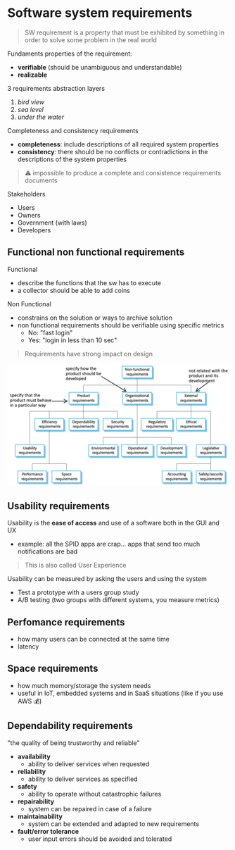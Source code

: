 # Software system requirements

> SW requirement is a property that must be exhibited by something in order to solve some problem in the real world

Fundaments properties of the requirement:
- **verifiable** (should be unambiguous and understandable)
- **realizable**

3 requirements abstraction layers
1. *bird view*
2. *sea level*
3. *under the water*

Completeness and consistency requirements
- **completeness**: include descriptions of all required system properties
- **consistency**: there should be no conflicts or contradictions in the descriptions of the system properties

> ⚠ impossible to produce a complete and consistence requirements documents 

Stakeholders
- Users
- Owners
- Government (with laws)
- Developers

## Functional non functional requirements

Functional
- describe the functions that the sw has to execute
- a collector should be able to add coins

Non Functional
- constrains on the solution or ways to archive solution
- non functional requirements should be verifiable using specific metrics
	- No: "fast login"
	- Yes: "login in less than 10 sec"

> Requirements have strong impact on design

![](src/SCR-20221010-hj4.png)

## Usability requirements

Usability is the **ease of access** and use of a software both in the GUI and UX
- example:
  all the SPID apps are crap...
  apps that send too much notifications are bad

> This is also called User Experience

Usability can be measured by asking the users and using the system
- Test a prototype with a users group study
- A/B testing (two groups with different systems, you measure metrics)

## Perfomance requirements
- how many users can be connected at the same time
- latency

## Space requirements
- how much memory/storage the system needs
- useful in IoT, embedded systems and in SaaS situations (like if you use AWS 💰)

## Dependability requirements
"the quality of being trustworthy and reliable"
- **availability**
	- ability to deliver services when requested
- **reliability**
	- ability to deliver services as specified
- **safety**
	- ability to operate without catastrophic failures
- **repairability**
	- system can be repaired in case of a failure
- **maintainability**
	- system can be extended and adapted to new requirements
- **fault/error tolerance**
	- user input errors should be avoided and tolerated

